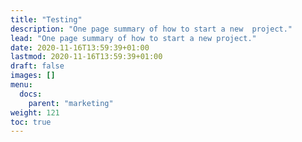 ```yaml
---
title: "Testing"
description: "One page summary of how to start a new  project."
lead: "One page summary of how to start a new project."
date: 2020-11-16T13:59:39+01:00
lastmod: 2020-11-16T13:59:39+01:00
draft: false
images: []
menu:
  docs:
    parent: "marketing"
weight: 121
toc: true
---
```

